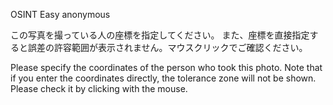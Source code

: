 OSINT Easy
anonymous

この写真を撮っている人の座標を指定してください。 また、座標を直接指定すると誤差の許容範囲が表示されません。マウスクリックでご確認ください。

Please specify the coordinates of the person who took this photo. Note that if you enter the coordinates directly, the tolerance zone will not be shown. Please check it by clicking with the mouse.
